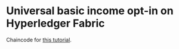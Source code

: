 # Universal basic income opt-in on Hyperledger Fabric

Chaincode for [this tutorial](https://docs.chainstack.com/tutorials/hyperledger-fabric/universal-basic-income-opt-in-chaincode).